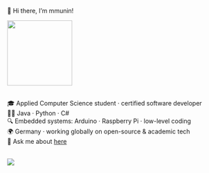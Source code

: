 👋 Hi there, I’m mmunin!
<br>
<div align="left">
  <img height="150" src="https://media.giphy.com/media/M9gbBd9nbDrOTu1Mqx/giphy.gif"  />
</div>
<br>

🎓 Applied Computer Science student · certified software developer  
👨‍💻 Java · Python · C#  
🔍 Embedded systems: Arduino · Raspberry Pi · low-level coding  
🌍 Germany · working globally on open-source & academic tech  
💬 Ask me about <a href="https://github.com/mmunin/mmunin/issues">here</a>
<br><br>
<div align="left">
  <img src="https://visitor-badge.laobi.icu/badge?page_id=mmunin.mmunin&"  />
</div>







<!--
**mmunin/mmunin** is a ✨ _special_ ✨ repository because its `README.md` (this file) appears on your GitHub profile.
![Mmunin's GitHub stats](https://github-readme-stats.vercel.app/api?username=mmunin&show_icons=true)
Here are some ideas to get you started:

![](https://img.shields.io/badge/Code-JavaScript-informational?style=flat&color=informational&logo=javascript)
![](https://img.shields.io/badge/CSS-informational?style=flat&color=informational&logo=css3)
![](https://img.shields.io/badge/HTML-informational?style=flat&color=informational&logo=html5)
![](https://img.shields.io/badge/MySql-informational?style=flat&color=black&logo=mysql)
![](https://img.shields.io/badge/GIT-informational?style=flat&color=informational&logo=git)
![](https://img.shields.io/badge/GitHub-informational?style=flat&color=informational&logo=github)


- 🔭 I’m currently working on ...
- 🌱 I’m currently studying computer science
- 👯 I’m looking to collaborate on ...
- 🤔 I’m looking for help with ...
- 💬 Ask me about ...
- 📫 How to reach me: ...
- 😄 Pronouns: ...
- ⚡ Fun fact: ...
-->
